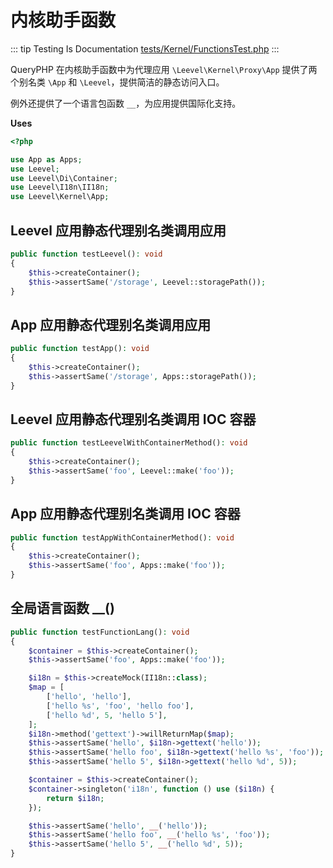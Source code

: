 # 内核助手函数

::: tip Testing Is Documentation
[tests/Kernel/FunctionsTest.php](https://github.com/hunzhiwange/framework/blob/master/tests/Kernel/FunctionsTest.php)
:::
    
QueryPHP 在内核助手函数中为代理应用 `\Leevel\Kernel\Proxy\App` 提供了两个别名类 `\App` 和 `\Leevel`，提供简洁的静态访问入口。

例外还提供了一个语言包函数 `__`，为应用提供国际化支持。


**Uses**

``` php
<?php

use App as Apps;
use Leevel;
use Leevel\Di\Container;
use Leevel\I18n\II18n;
use Leevel\Kernel\App;
```

## Leevel 应用静态代理别名类调用应用

``` php
public function testLeevel(): void
{
    $this->createContainer();
    $this->assertSame('/storage', Leevel::storagePath());
}
```
    
## App 应用静态代理别名类调用应用

``` php
public function testApp(): void
{
    $this->createContainer();
    $this->assertSame('/storage', Apps::storagePath());
}
```
    
## Leevel 应用静态代理别名类调用 IOC 容器

``` php
public function testLeevelWithContainerMethod(): void
{
    $this->createContainer();
    $this->assertSame('foo', Leevel::make('foo'));
}
```
    
## App 应用静态代理别名类调用 IOC 容器

``` php
public function testAppWithContainerMethod(): void
{
    $this->createContainer();
    $this->assertSame('foo', Apps::make('foo'));
}
```
    
## 全局语言函数 __()

``` php
public function testFunctionLang(): void
{
    $container = $this->createContainer();
    $this->assertSame('foo', Apps::make('foo'));

    $i18n = $this->createMock(II18n::class);
    $map = [
        ['hello', 'hello'],
        ['hello %s', 'foo', 'hello foo'],
        ['hello %d', 5, 'hello 5'],
    ];
    $i18n->method('gettext')->willReturnMap($map);
    $this->assertSame('hello', $i18n->gettext('hello'));
    $this->assertSame('hello foo', $i18n->gettext('hello %s', 'foo'));
    $this->assertSame('hello 5', $i18n->gettext('hello %d', 5));

    $container = $this->createContainer();
    $container->singleton('i18n', function () use ($i18n) {
        return $i18n;
    });

    $this->assertSame('hello', __('hello'));
    $this->assertSame('hello foo', __('hello %s', 'foo'));
    $this->assertSame('hello 5', __('hello %d', 5));
}
```